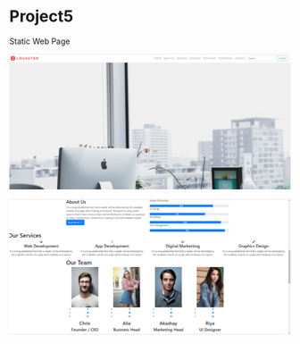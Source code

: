# Project5
Static Web Page

![Home Page](https://github.com/Gangadharbhuvan/Project5/blob/master/img/Home_Page.png)

![About Us](https://github.com/Gangadharbhuvan/Project5/blob/master/img/About_Us.png)
